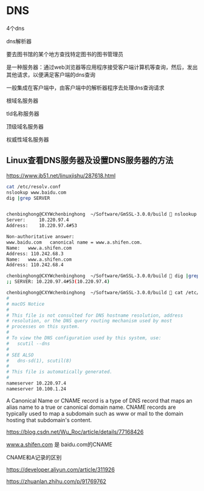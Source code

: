 # DNS

4个dns

dns解析器

要去图书馆的某个地方查找特定图书的图书管理员

是一种服务器：通过web浏览器等应用程序接受客户端计算机等查询，然后，发出其他请求，以便满足客户端的dns查询

一般集成在客户端中，由客户端中的解析器程序去处理dns查询请求

根域名服务器

tld名称服务器

顶级域名服务器

权威性域名服务器



## Linux查看DNS服务器及设置DNS服务器的方法

https://www.jb51.net/linuxjishu/287618.html

```sh
cat /etc/resolv.conf
nslookup www.baidu.com
dig |grep SERVER
```

```sh

chenbinghong@CXYWchenbinghong  ~/Software/GmSSL-3.0.0/build  nslookup www.baidu.com
Server:		10.220.97.4
Address:	10.220.97.4#53

Non-authoritative answer:
www.baidu.com	canonical name = www.a.shifen.com.
Name:	www.a.shifen.com
Address: 110.242.68.3
Name:	www.a.shifen.com
Address: 110.242.68.4

chenbinghong@CXYWchenbinghong  ~/Software/GmSSL-3.0.0/build  dig |grep SERVER
;; SERVER: 10.220.97.4#53(10.220.97.4)

chenbinghong@CXYWchenbinghong  ~/Software/GmSSL-3.0.0/build  cat /etc/resolv.conf 
#
# macOS Notice
#
# This file is not consulted for DNS hostname resolution, address
# resolution, or the DNS query routing mechanism used by most
# processes on this system.
#
# To view the DNS configuration used by this system, use:
#   scutil --dns
#
# SEE ALSO
#   dns-sd(1), scutil(8)
#
# This file is automatically generated.
#
nameserver 10.220.97.4
nameserver 10.100.1.24

```

A Canonical Name or CNAME record is a type of DNS record that maps an alias name to a true or canonical domain name. CNAME records are typically used to map a subdomain such as www or mail to the domain hosting that subdomain's content.



https://blog.csdn.net/Wu_Roc/article/details/77168426

www.a.shifen.com 是 baidu.com的CNAME

CNAME和A记录的区别

https://developer.aliyun.com/article/311926

https://zhuanlan.zhihu.com/p/91769762
